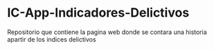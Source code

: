 # IC-App-Indicadores-Delictivos
Repositorio que contiene la pagina web donde se contara una historia apartir de los indices delictivos
